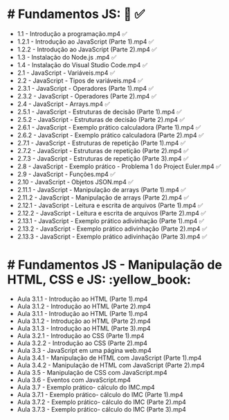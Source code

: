 # # Fundamentos JS: :green_book: :white_check_mark:

- 1.1 - Introdução a programação.mp4  :white_check_mark:
- 1.2.1 - Introdução ao JavaScript (Parte 1).mp4  :white_check_mark:
- 1.2.2 - Introdução ao JavaScript (Parte 2).mp4  :white_check_mark:
- 1.3 - Instalação do Node.js .mp4  :white_check_mark:
- 1.4 - Instalação do Visual Studio Code.mp4  :white_check_mark:
- 2.1 - JavaScript - Variáveis.mp4  :white_check_mark:
- 2.2 - JavaScript - Tipos de variáveis.mp4  :white_check_mark:
- 2.3.1 -  JavaScript - Operadores (Parte 1).mp4  :white_check_mark:
- 2.3.2 -  JavaScript - Operadores (Parte 2).mp4  :white_check_mark:
- 2.4 -  JavaScript - Arrays.mp4  :white_check_mark:
- 2.5.1 -  JavaScript - Estruturas de decisão (Parte 1).mp4  :white_check_mark:
- 2.5.2 -  JavaScript - Estruturas de decisão (Parte 2).mp4  :white_check_mark:
- 2.6.1 -  JavaScript - Exemplo prático calculadora (Parte 1).mp4  :white_check_mark:
- 2.6.2 -  JavaScript - Exemplo prático calculadora (Parte 2).mp4  :white_check_mark:
- 2.7.1 -  JavaScript - Estruturas de repetição (Parte 1).mp4  :white_check_mark:
- 2.7.2 -  JavaScript - Estruturas de repetição (Parte 2).mp4  :white_check_mark:
- 2.7.3 -  JavaScript - Estruturas de repetição (Parte 3).mp4  :white_check_mark:
- 2.8 -  JavaScript - Exemplo prático - Problema 1 do Project Euler.mp4  :white_check_mark:
- 2.9 -  JavaScript - Funções.mp4  :white_check_mark:
- 2.10 -  JavaScript - Objetos JSON.mp4  :white_check_mark:
- 2.11.1 -  JavaScript - Manipulação de arrays (Parte 1).mp4  :white_check_mark:
- 2.11.2 -  JavaScript - Manipulação de arrays (Parte 2).mp4  :white_check_mark:
- 2.12.1 - JavaScript - Leitura e escrita de arquivos (Parte 1).mp4  :white_check_mark:
- 2.12.2 - JavaScript - Leitura e escrita de arquivos (Parte 2).mp4  :white_check_mark:
- 2.13.1 - JavaScript - Exemplo prático adivinhação (Parte 1).mp4  :white_check_mark:
- 2.13.2 - JavaScript - Exemplo prático adivinhação (Parte 2).mp4  :white_check_mark:
- 2.13.3 - JavaScript - Exemplo prático adivinhação (Parte 3).mp4  :white_check_mark:

# # Fundamentos JS - Manipulação de HTML, CSS e JS: :yellow_book: 

- Aula 3.1.1 - Introdução ao HTML (Parte 1).mp4
- Aula 3.1.2 - Introdução ao HTML (Parte 2).mp4
- Aula 3.1.1 - Introdução ao HTML (Parte 1).mp4
- Aula 3.1.2 - Introdução ao HTML (Parte 2).mp4
- Aula 3.1.3 - Introdução ao HTML (Parte 3).mp4
- Aula 3.2.1 - Introdução ao CSS (Parte 1).mp4
- Aula 3.2.2 - Introdução ao CSS (Parte 2).mp4
- Aula 3.3 - JavaScript em uma página web.mp4
- Aula 3.4.1 - Manipulação de HTML com JavaScript (Parte 1).mp4
- Aula 3.4.2 - Manipulação de HTML com JavaScript (Parte 2).mp4
- Aula 3.5 - Manipulação de CSS com JavaScript.mp4
- Aula 3.6 - Eventos com JavaScript.mp4
- Aula 3.7 - Exemplo prático- cálculo do IMC.mp4
- Aula 3.7.1 - Exemplo prático- cálculo do IMC (Parte 1).mp4
- Aula 3.7.2 - Exemplo prático- cálculo do IMC (Parte 2).mp4
- Aula 3.7.3 - Exemplo prático- cálculo do IMC (Parte 3).mp4
